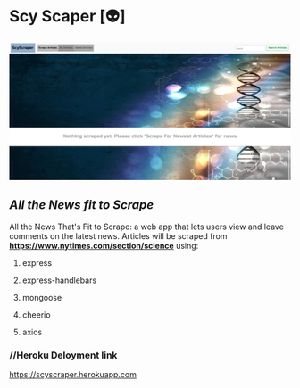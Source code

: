 # Scy Scaper [:alien:]

![Logo](https://github.com/ThePackPater/ScyFyScaper/blob/master/public/assets/images/ScreenShot.PNG)

## _All the  News fit to Scrape_

All the News That's Fit to Scrape: a web app that lets users view and leave comments on the latest news. Articles will be scraped from **<https://www.nytimes.com/section/science>** using:

1. express

2. express-handlebars

3. mongoose

4. cheerio

5. axios

### //Heroku Deloyment link

<https://scyscraper.herokuapp.com>